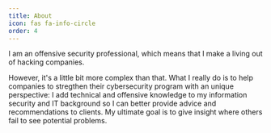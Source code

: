 ```yaml
---
title: About
icon: fas fa-info-circle
order: 4
---
```


I am an offensive security professional, which means that I make a living out of hacking companies. 

However, it's a little bit more complex than that. What I really do is to help companies to stregthen their cybersecurity program with an unique perspective: I add technical and offensive knowledge to my information security and IT background so I can better provide advice and recommendations to clients. My ultimate goal is to give insight where others fail to see potential problems.
